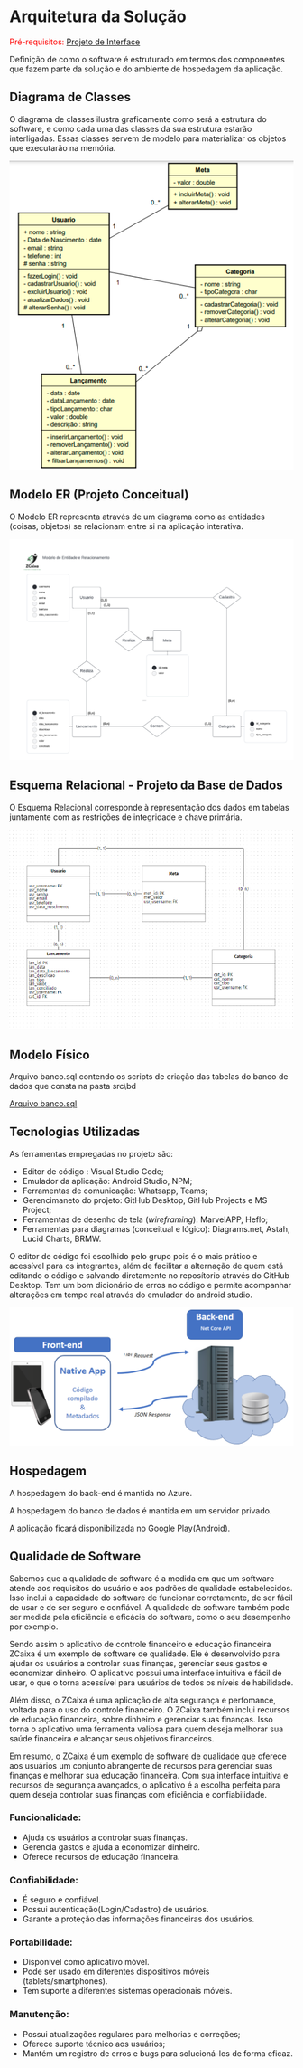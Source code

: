 # Arquitetura da Solução

<span style="color:red">Pré-requisitos: <a href="3-Projeto de Interface.md"> Projeto de Interface</a></span>

Definição de como o software é estruturado em termos dos componentes que fazem parte da solução e do ambiente de hospedagem da aplicação.

## Diagrama de Classes
O diagrama de classes ilustra graficamente como será a estrutura do software, e como cada uma das classes da sua estrutura estarão interligadas. Essas classes servem de modelo para materializar os objetos que executarão na memória.

![Diagrama de Classes](img/DiagramaClasse2.png)

## Modelo ER (Projeto Conceitual)
O Modelo ER representa através de um diagrama como as entidades (coisas, objetos) se relacionam entre si na aplicação interativa.

![Modelo ER](img/DER.png)

##  Esquema Relacional - Projeto da Base de Dados 
O Esquema Relacional corresponde à representação dos dados em tabelas juntamente com as restrições de integridade e chave primária.

![Projeto da base de dados](img/Projeto_LogicoBancodeDados.png)

## Modelo Físico

Arquivo banco.sql contendo os scripts de criação das tabelas do banco de dados que consta na pasta src\bd

[Arquivo banco.sql](../src/bd/banco.sql)

## Tecnologias Utilizadas

As ferramentas empregadas no projeto são:

- Editor de código : Visual Studio Code;
- Emulador da aplicação: Android Studio, NPM;
- Ferramentas de comunicação: Whatsapp, Teams;
- Gerencimaneto do projeto: GitHub Desktop, GitHub Projects e MS Project;
- Ferramentas de desenho de tela (_wireframing_): MarvelAPP, Heflo;
- Ferramentas para diagramas (conceitual e lógico): Diagrams.net, Astah, Lucid Charts, BRMW.

O editor de código foi escolhido pelo grupo pois é o mais prático e acessível para os integrantes, além de facilitar a alternação de quem está editando o código e salvando diretamente no reposítorio através do GitHub Desktop. Tem um bom dicionário de erros no código e permite acompanhar alterações em tempo real através do emulador do android studio.


![Tecnologias Utilizadas](img/02-mob-arch.png)

## Hospedagem

A hospedagem do back-end é mantida no Azure.

A hospedagem do banco de dados é mantida em um servidor privado. 

A aplicação ficará disponibilizada no Google Play(Android). 

## Qualidade de Software
Sabemos que a qualidade de software é a medida em que um software atende aos requisitos do usuário e aos padrões de qualidade estabelecidos. Isso inclui a capacidade do software de funcionar corretamente, de ser fácil de usar e de ser seguro e confiável. A qualidade de software também pode ser medida pela eficiência e eficácia do software, como o seu desempenho por exemplo.

Sendo assim o aplicativo de controle financeiro e educação financeira ZCaixa é um exemplo de software de qualidade. Ele é desenvolvido para ajudar os usuários a controlar suas finanças, gerenciar seus gastos e economizar dinheiro. O aplicativo possui uma interface intuitiva e fácil de usar, o que o torna acessível para usuários de todos os níveis de habilidade.

Além disso, o ZCaixa é uma aplicação de alta segurança e perfomance, voltada para o uso do controle financeiro.
O ZCaixa também inclui recursos de educação financeira, sobre dinheiro e gerenciar suas finanças. Isso torna o aplicativo uma ferramenta valiosa para quem deseja melhorar sua saúde financeira e alcançar seus objetivos financeiros.

Em resumo, o ZCaixa é um exemplo de software de qualidade que oferece aos usuários um conjunto abrangente de recursos para gerenciar suas finanças e melhorar sua educação financeira. Com sua interface intuitiva e recursos de segurança avançados, o aplicativo é a escolha perfeita para quem deseja controlar suas finanças com eficiência e confiabilidade.

### Funcionalidade:
- Ajuda os usuários a controlar suas finanças.
- Gerencia gastos e ajuda a economizar dinheiro.
- Oferece recursos de educação financeira.

### Confiabilidade:
- É seguro e confiável.
- Possui autenticação(Login/Cadastro) de usuários.
- Garante a proteção das informações financeiras dos usuários.

### Portabilidade:
- Disponível como aplicativo móvel.
- Pode ser usado em diferentes dispositivos móveis (tablets/smartphones).
- Tem suporte a diferentes sistemas operacionais móveis.

### Manutenção:
- Possui atualizações regulares para melhorias e correções;
- Oferece suporte técnico aos usuários;
- Mantém um registro de erros e bugs para solucioná-los de forma eficaz.


